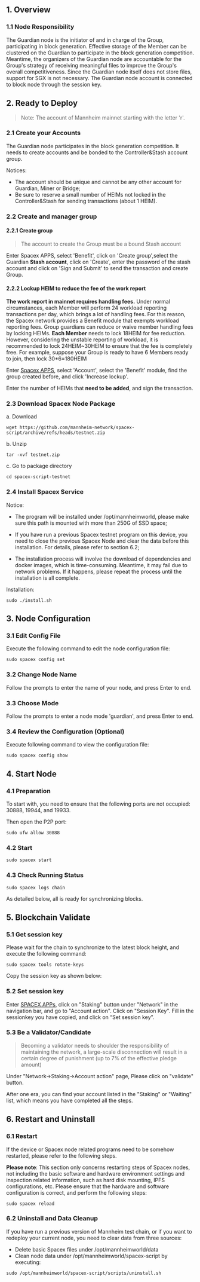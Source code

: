 ## 1. Overview

### 1.1 Node Responsibility

The Guardian node is the initiator of and in charge of the Group, participating in block generation. Effective storage of the Member can be clustered on the Guardian to participate in the block generation competition. Meantime, the organizers of the Guardian node are accountable for the Group's strategy of receiving meaningful files to improve the Group's overall competitiveness. Since the Guardian node itself does not store files, support for SGX is not necessary. The Guardian node account is connected to block node through the session key. 

## 2. Ready to Deploy

> Note: The account of Mannheim mainnet starting with the letter 'r'.

### 2.1 Create your Accounts

The Guardian node participates in the block generation competition. It needs to create accounts and be bonded to the Controller&Stash account group. 

Notices:

* The account should be unique and cannot be any other account for Guardian, Miner or Bridge;
* Be sure to reserve a small number of HEIMs not locked in the Controller&Stash for sending transactions (about 1 HEIM).

### 2.2 Create and manager group

#### 2.2.1 Create group

> The account to create the Group must be a bound Stash account

Enter Spacex APPS, select 'Benefit', click on 'Create group',select the Guardian **Stash account**, click on 'Create', enter the password of the stash account and click on 'Sign and Submit' to send the transaction and create Group.

#### 2.2.2 Lockup HEIM to reduce the fee of the work report

**The work report in mainnet requires handling fees.** Under normal circumstances, each Member will perform 24 workload reporting transactions per day, which brings a lot of handling fees. For this reason, the Spacex network provides a Benefit module that exempts workload reporting fees. Group guardians can reduce or waive member handling fees by locking HEIMs. **Each Member** needs to lock 18HEIM for fee reduction. However, considering the unstable reporting of workload, it is recommended to lock 24HEIM~30HEIM to ensure that the fee is completely free. For example, suppose your Group is ready to have 6 Members ready to join, then lock 30*6=180HEIM

Enter [Spacex APPS](http://rubik.mannheim.world/#/explorer), select 'Account', select the 'Benefit' module, find the group created before, and click 'Increase lockup'.

Enter the number of HEIMs that **need to be added**, and sign the transaction.

### 2.3 Download Spacex Node Package

a. Download

```plain
wget https://github.com/mannheim-network/spacex-script/archive/refs/heads/testnet.zip
```
b. Unzip
```plain
tar -xvf testnet.zip
```
c. Go to package directory
```plain
cd spacex-script-testnet
```

### 2.4 Install Spacex Service

Notice:

* The program will be installed under /opt/mannheimworld, please make sure this path is mounted with more than 250G of SSD space;

* If you have run a previous Spacex testnet program on this device, you need to close the previous Spacex Node and clear the data before this installation. For details, please refer to section 6.2;

* The installation process will involve the download of dependencies and docker images, which is time-consuming. Meantime, it may fail due to network problems. If it happens, please repeat the process until the installation is all complete.

Installation:

```plain
sudo ./install.sh
```
## 3. Node Configuration

### 3.1 Edit Config File

Execute the following command to edit the node configuration file:

```plain
sudo spacex config set
```
### 3.2 Change Node Name

Follow the prompts to enter the name of your node, and press Enter to end.

### 3.3 Choose Mode

Follow the prompts to enter a node mode 'guardian', and press Enter to end.

### 3.4 Review the Configuration (Optional)

Execute following command to view the configuration file:

```plain
sudo spacex config show
```
## 4. Start Node

### 4.1 Preparation

To start with, you need to ensure that the following ports are not occupied: 30888, 19944, and 19933.

Then open the P2P port:

```plain
sudo ufw allow 30888
```
### 4.2 Start

```plain
sudo spacex start 
```
### 4.3 Check Running Status

```plain
sudo spacex logs chain
```
As detailed below, all is ready for synchronizing blocks. 

## 5. Blockchain Validate

### 5.1 Get session key

Please wait for the chain to synchronize to the latest block height, and execute the following command:

```plain
sudo spacex tools rotate-keys
```
Copy the session key as shown below:

### 5.2  Set session key

Enter [SPACEX APPs](http://rubik.mannheim.world/#/explorer), click on "Staking" button under "Network" in the navigation bar, and go to "Account action". Click on "Session Key".
Fill in the sessionkey you have copied, and click on “Set session key”.

### 5.3 Be a Validator/Candidate

> Becoming a validator needs to shoulder the responsibility of maintaining the network, a large-scale disconnection will result in a certain degree of punishment (up to 7% of the effective pledge amount)

Under "Network->Staking->Account action" page, Please click on "validate" button.

After one era, you can find your account listed in the "Staking" or "Waiting" list, which means you have completed all the steps.

## 6. Restart and Uninstall

### 6.1 Restart

If the device or Spacex node related programs need to be somehow restarted, please refer to the following steps. 

**Please note**: This section only concerns restarting steps of Spacex nodes, not including the basic software and hardware environment settings and inspection related information, such as hard disk mounting, IPFS configurations, etc. Please ensure that the hardware and software configuration is correct, and perform the following steps:

```plain
sudo spacex reload
```
### 6.2 Uninstall and Data Cleanup

If you have run a previous version of Mannheim test chain, or if you want to redeploy your current node, you need to clear data from three sources:

* Delete basic Spacex files under /opt/mannheimworld/data
* Clean node data under /opt/mannheimworld/spacex-script by executing:

```plain
sudo /opt/mannheimworld/spacex-script/scripts/uninstall.sh
```
